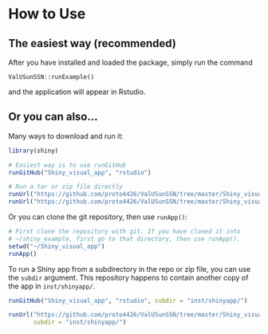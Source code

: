 # How to Use

## The easiest way (recommended)

After you have installed and loaded the package, simply run the command
```{r}
ValUSunSSN::runExample()
```

and the application will appear in Rstudio.

## Or you can also...

Many ways to download and run it:
  ```R
library(shiny)

# Easiest way is to use runGitHub
runGitHub("Shiny_visual_app", "rstudio")

# Run a tar or zip file directly
runUrl("https://github.com/proto4426/ValUSunSSN/tree/master/Shiny_visual_app/archive/master.tar.gz")
runUrl("https://github.com/proto4426/ValUSunSSN/tree/master/Shiny_visual_app/archive/master.zip")
```

Or you can clone the git repository, then use `runApp()`:

  ```R
# First clone the repository with git. If you have cloned it into
# ~/shiny_example, first go to that directory, then use runApp().
setwd("~/Shiny_visual_app")
runApp()
```


To run a Shiny app from a subdirectory in the repo or zip file, you can use the `subdir` argument. This repository happens to contain another copy of the app in `inst/shinyapp/`.

```R
runGitHub("Shiny_visual_app", "rstudio", subdir = "inst/shinyapp/")

runUrl("https://github.com/proto4426/ValUSunSSN/tree/master/Shiny_visual_app/archive/master.tar.gz",
       subdir = "inst/shinyapp/")
```
